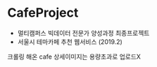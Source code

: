 # CafeProject
- 멀티캠퍼스 빅데이터 전문가 양성과정 최종프로젝트 
- 서울시 테마카페 추천 웹서비스 (2019.2)

크롤링 해온 cafe 상세이미지는 용량초과로 업로드X
